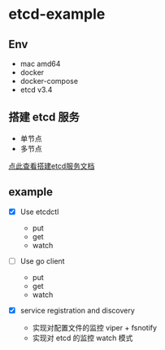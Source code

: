 # etcd-example

## Env

* mac amd64
* docker
* docker-compose
* etcd v3.4

## 搭建 etcd 服务
* 单节点
* 多节点

[点此查看搭建etcd服务文档](docs/build-etcd-service.md)

## example

- [x] Use etcdctl
  - put
  - get
  - watch

- [ ] Use go client
  - put
  - get
  - watch

- [x] service registration and discovery
  - 实现对配置文件的监控 viper + fsnotify
  - 实现对 etcd 的监控 watch 模式

